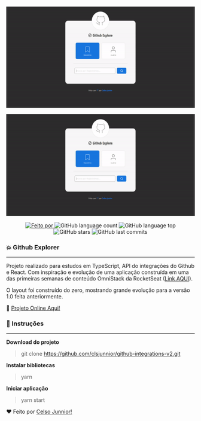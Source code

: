 ![Github Explorer Logo|800x800  ,100%](/demo.gif) 
 
<img src="/demo.gif" alt="drawing" width="800"/>

<p style="text-align: center">
<a href="https://www.linkedin.com/in/celso-junior/">
<img alt="Feito por" src="https://img.shields.io/badge/Feito%20por-Celso%20Junnior-orange">
</a>
<img alt="GitHub language count" src="https://img.shields.io/github/languages/count/clsjunnior/github-integrations-v2">
<img alt="GitHub language top" src="https://img.shields.io/github/languages/top/clsjunnior/github-integrations-v2">
<img alt="GitHub stars" src="https://img.shields.io/github/stars/clsjunnior/github-integrations-v2?style=social">
<img alt="GitHub last commits" src="https://img.shields.io/github/last-commit/clsjunnior/github-integrations-v2">
</p>


### :collision: Github Explorer

---
Projeto realizado para estudos em TypeScript, API do integrações do Github e React. Com inspiração e evolução de uma aplicação construída em uma das primeiras semanas de conteúdo OmniStack da RocketSeat ([Link AQUI](https://github.com/clsjunnior/Busca-Repositorios-GithubAPI)).

O layout foi construído do zero, mostrando grande evolução para a versão 1.0 feita anteriormente.

:link: [Projeto Online Aqui!](https://clsjunnior.github.io/github-integrations-v2/)



### :checkered_flag: Instruções

---

**Download do projeto**

> git clone https://github.com/clsjunnior/github-integrations-v2.git

**Instalar bibliotecas**

> yarn

**Iniciar aplicação**

> yarn start



:heart: Feito por [Celso Junnior!](https://www.linkedin.com/in/celso-junior/)

